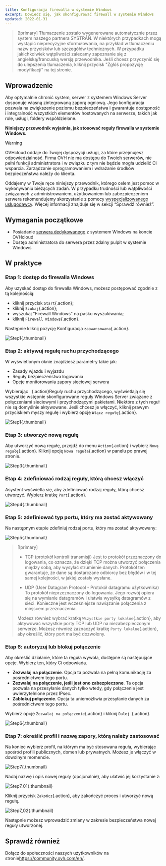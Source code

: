 ```yaml
---
title: Konfiguracja firewalla w systemie Windows
excerpt: Dowiedz się, jak skonfigurować firewall w systemie Windows
updated: 2022-01-31
---
```


> [!primary]
> Tłumaczenie zostało wygenerowane automatycznie przez system naszego partnera SYSTRAN. W niektórych przypadkach mogą wystąpić nieprecyzyjne sformułowania, na przykład w tłumaczeniu nazw przycisków lub szczegółów technicznych. W przypadku jakichkolwiek wątpliwości zalecamy zapoznanie się z angielską/francuską wersją przewodnika. Jeśli chcesz przyczynić się do ulepszenia tłumaczenia, kliknij przycisk "Zgłóś propozycję modyfikacji" na tej stronie.
>

## Wprowadzenie

Aby optymalnie chronić system, serwer z systemem Windows Server dysponuje własną zintegrowaną zaporą ogniową. Jego konfiguracja pozwala na zwiększenie poziomu bezpieczeństwa i gwarantuje dostępność i integralność wszystkich elementów hostowanych na serwerze, takich jak role, usługi, foldery współdzielone.

**Niniejszy przewodnik wyjaśnia, jak stosować reguły firewalla w systemie Windows.**

> [!warning]
>
> OVHcloud oddaje do Twojej dyspozycji usługi, za które przejmujesz odpowiedzialność. Firma OVH nie ma dostępu do Twoich serwerów, nie pełni funkcji administratora i w związku z tym nie będzie mogła udzielić Ci wsparcia. Zarządzanie oprogramowaniem i wdrażanie środków bezpieczeństwa należy do klienta.
>
> Oddajemy w Twoje ręce niniejszy przewodnik, którego celem jest pomoc w wykonywaniu bieżących zadań. W przypadku trudności lub wątpliwości związanych z administrowaniem, użytkowaniem lub zabezpieczeniem serwera rekomendujemy skorzystanie z pomocy [wyspecjalizowanego usługodawcy](https://partner.ovhcloud.com/pl/directory/). Więcej informacji znajduje się w sekcji “Sprawdź również”.
>

## Wymagania początkowe

- Posiadanie [serwera dedykowanego](https://www.ovhcloud.com/pl/bare-metal/) z systemem Windows na koncie OVHcloud
- Dostęp administratora do serwera przez zdalny pulpit w systemie Windows 

## W praktyce

### Etap 1: dostęp do firewalla Windows

Aby uzyskać dostęp do firewalla Windows, możesz postępować zgodnie z tą kolejnością:

- kliknij przycisk `Start`{.action};
- kliknij `Szukaj`{.action};
- wyszukaj "Firewall Windows" na pasku wyszukiwania;
- kliknij `Firewall Windows`{.action}.

Następnie kliknij pozycję Konfiguracja `zaawansowana`{.action}.

![Step1](step1.PNG){.thumbnail}

### Etap 2: aktywuj regułę ruchu przychodzącego

W wyświetlonym oknie znajdziesz parametry takie jak:

- Zasady wjazdu i wyjazdu
- Reguły bezpieczeństwa logowania
- Opcje monitorowania zapory sieciowej serwera

Wybierając ` `{.action}Reguły ruchu przychodzącego, wyświetlają się wszystkie wstępnie skonfigurowane reguły Windows Server związane z połączeniami sieciowymi i przychodzącymi pakietami. Niektóre z tych reguł nie są domyślnie aktywowane. Jeśli chcesz je włączyć, kliknij prawym przyciskiem myszy regułę i wybierz opcję `Włącz regułę`{.action}.

![Step1](step2.PNG){.thumbnail}

### Etap 3: utworzyć nową regułę 

Aby utworzyć nową regułę, przejdź do menu `Action`{.action} i wybierz `Nową regułę`{.action}.
Kliknij opcję `Nowa reguła`{.action} w panelu po prawej stronie.

![Step3](step3.PNG){.thumbnail}

### Etap 4: zdefiniować rodzaj reguły, którą chcesz włączyć

Asystent wyświetla się, aby zdefiniować rodzaj reguły, którą chcesz utworzyć. Wybierz kratkę `Port`{.action}.

![Step4](step4.PNG){.thumbnail}

### Etap 5: zdefiniować typ portu, który ma zostać aktywowany

Na następnym etapie zdefiniuj rodzaj portu, który ma zostać aktywowany:

![Step5](step5.PNG){.thumbnail}

> [!primary]
>
>- TCP (protokół kontroli transmisji)
>Jest to protokół przeznaczony do logowania, co oznacza, że dzięki TCP można utworzyć połączenia między sobą, aby wysyłać strumienie danych. Protokół ten gwarantuje, że dane są dostarczane odbiorcy bez błędów i w tej samej kolejności, w jakiej zostały wysłane.
>
>- UDP (User Datagram Protocol - Protokół datagramu użytkownika)
>To protokół nieprzeznaczony do logowania. Jego rozwój opiera się na wymianie datagramów i ułatwia wysyłkę datagramów z sieci. Konieczne jest wcześniejsze nawiązanie połączenia z miejscem przeznaczenia.
>
>Możesz również wybrać kratkę `Wszystkie porty lokalne`{.action}, aby aktywować wszystkie porty TCP lub UDP na niezabezpieczonym serwerze. Możesz również zaznaczyć kratkę `Porty lokalne`{.action}, aby określić, który port ma być dozwolony. 
>

### Etap 6: autoryzuj lub blokuj połączenie

Aby określić działanie, które ta reguła wywoła, dostępne są następujące opcje. Wybierz ten, który Ci odpowiada.

- **Zezwalaj na połączenie**. Opcja ta pozwala na pełną komunikację za pośrednictwem tego portu.
- **Zezwalaj na połączenie, jeśli jest ono zabezpieczone**. Ta opcja pozwala na przesyłanie danych tylko wtedy, gdy połączenie jest uwierzytelnione przez IPsec.
- **Zablokuj połączenie**. Opcja ta uniemożliwia przesyłanie danych za pośrednictwem tego portu.

Wybierz opcję `Zezwalaj na połączenie`{.action} i kliknij `Dalej `{.action}. 

![Step6](step6.PNG){.thumbnail}

### Etap 7: określić profil i nazwę zapory, którą należy zastosować

Na koniec wybierz profil, na którym ma być stosowana reguła, wybierając spośród profili publicznych, domen lub prywatnych.
Możesz je włączyć w dowolnym momencie.

![Step7](step7.PNG){.thumbnail}

Nadaj nazwę i opis nowej reguły (opcjonalnie), aby ułatwić jej korzystanie z:

![Step7_01](step7-01.PNG){.thumbnail}

Kliknij przycisk `Zakończ`{.action}, aby zakończyć proces i utworzyć nową regułę.

![Step7_02](step7_02.PNG){.thumbnail}

Następnie możesz wprowadzić zmiany w zakresie bezpieczeństwa nowej reguły utworzonej.

## Sprawdź również

Dołącz do społeczności naszych użytkowników na stronie<https://community.ovh.com/en/>.
